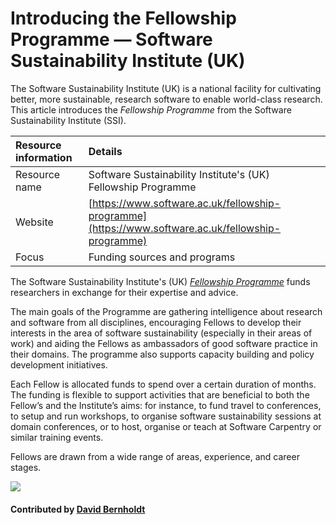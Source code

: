 # Introducing the Fellowship Programme — Software Sustainability Institute (UK)

The Software Sustainability Institute (UK) is a national facility for cultivating better, more sustainable, research software to enable world-class research. This article introduces the *Fellowship Programme* from the Software Sustainability Institute (SSI).


Resource information | Details 
:--- | :--- 
Resource name | Software Sustainability Institute's (UK) Fellowship Programme
Website | [https://www.software.ac.uk/fellowship-programme](https://www.software.ac.uk/fellowship-programme)
Focus | Funding sources and programs


The Software Sustainability Institute's (UK)  *[Fellowship Programme](https://www.software.ac.uk/fellowship-programme)* funds researchers in exchange for their expertise and advice.

The main goals of the Programme are gathering intelligence about research and software from all disciplines, encouraging Fellows to develop their interests in the area of software sustainability (especially in their areas of work) and aiding the Fellows as ambassadors of good software practice in their domains. The programme also supports capacity building and policy development initiatives.

Each Fellow is allocated funds to spend over a certain duration of months. The funding is flexible to support activities that are beneficial to both the Fellow’s and the Institute’s aims: for instance, to fund travel to conferences, to setup and run workshops, to organise software sustainability sessions at domain conferences, or to host, organise or teach at Software Carpentry or similar training events.

Fellows are drawn from a wide range of areas, experience, and career stages.

<img src='https://github.com/betterscientificsoftware/images/raw/master/Logo-class-ssi-with-name-small2.png' class='logo' />


#### Contributed by [David Bernholdt](https://github.com/bernhold)

<!---
Publish: yes
Categories: Collaboration
Topics: Funding sources and programs
Tags: fellowship-program
Level: 2
Prerequisites: defaults
Aggregate: none
--->
